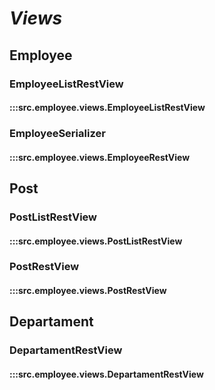 # ***Views***

## Employee

### EmployeeListRestView
#### :::src.employee.views.EmployeeListRestView

### EmployeeSerializer
#### :::src.employee.views.EmployeeRestView

## Post

### PostListRestView
#### :::src.employee.views.PostListRestView

### PostRestView
#### :::src.employee.views.PostRestView

## Departament

### DepartamentRestView
#### :::src.employee.views.DepartamentRestView
